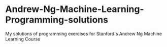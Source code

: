 # Andrew-Ng-Machine-Learning-Programming-solutions
My solutions of programming exercises for Stanford's Andrew Ng Machine Learning Course

